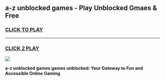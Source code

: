 
## a-z unblocked games - Play Unblocked Gmaes & Free
<h3>
<a href="https://premium.freeplayer.one?title=a-z_unblocked_games&ref=19F">CLICK TO PLAY</a></h3>
<hr>

<h3>
<a href="https://premium.freeplayer.one?title=a-z_unblocked_games&ref=19F">CLICK 2 PLAY</a>
  
</h3>

<a href="https://premium.freeplayer.one?title=a-z_unblocked_games&ref=19F/"><img src="https://clearcache.store/games.png"></a>


**a-z unblocked games games unblocked: Your Gateway to Fun and Accessible Online Gaming**
